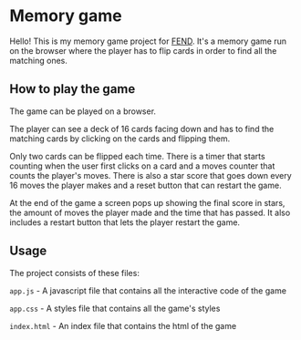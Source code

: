 # Memory game
Hello! This is my memory game project for [FEND](https://www.udacity.com/course/front-end-web-developer-nanodegree--nd001).
It's a  memory game run on the browser where the player has to flip cards in order to find all the matching ones.

## How to play the game
The game can be played on a browser.

The player can see a deck of 16 cards facing down and has to find the matching cards by clicking on the cards and flipping them.

Only two cards can be flipped each time. There is a timer that starts counting when the user first clicks on a card and a moves counter that counts the player's moves. There is also a star score that goes down every 16 moves the player makes and a reset button that can restart the game.

At the end of the game a screen pops up showing the final score in stars, the amount of moves the player made and the time that has passed. It also includes a restart button that lets the player restart the game.

## Usage
The project consists of these files:

`app.js` - A javascript file that contains all the interactive code of the game

`app.css` - A styles file that contains all the game's styles

`index.html` - An index file that contains the html of the game
